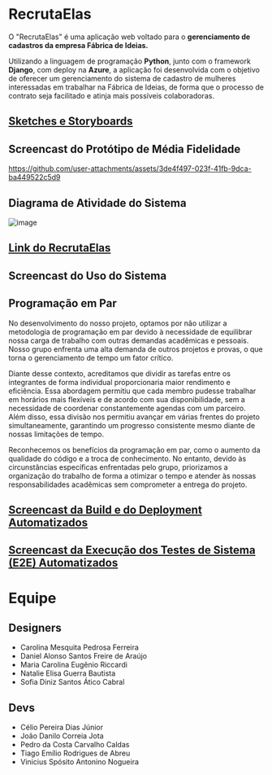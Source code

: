 # RecrutaElas

O "RecrutaElas" é uma aplicação web voltado para o **gerenciamento de cadastros da empresa Fábrica de Ideias.**

Utilizando a linguagem de programação **Python**, junto com o framework **Django**, com deploy na **Azure**, a aplicação foi desenvolvida com o objetivo de oferecer um gerenciamento do sistema de cadastro de mulheres interessadas em trabalhar na Fábrica de Ideias, de forma que o processo de contrato seja facilitado e atinja mais possíveis colaboradoras.

## [Sketches e Storyboards](https://www.figma.com/design/fTioqKPETrVQNRDNrNag3D/RegistraElas?node-id=0-1&t=KtaNI5oAUxeJ8IyD-1)

## Screencast do Protótipo de Média Fidelidade

https://github.com/user-attachments/assets/3de4f497-023f-41fb-9dca-ba449522c5d9

## Diagrama de Atividade do Sistema

![image](https://github.com/user-attachments/assets/07e08553-fc06-4da7-9254-00b8545aa718)

## [Link do RecrutaElas](https://registraelas.azurewebsites.net)

## Screencast do Uso do Sistema

## Programação em Par

No desenvolvimento do nosso projeto, optamos por não utilizar a metodologia de programação em par devido à necessidade de equilibrar nossa carga de trabalho com outras demandas acadêmicas e pessoais. Nosso grupo enfrenta uma alta demanda de outros projetos e provas, o que torna o gerenciamento de tempo um fator crítico.

Diante desse contexto, acreditamos que dividir as tarefas entre os integrantes de forma individual proporcionaria maior rendimento e eficiência. Essa abordagem permitiu que cada membro pudesse trabalhar em horários mais flexíveis e de acordo com sua disponibilidade, sem a necessidade de coordenar constantemente agendas com um parceiro. Além disso, essa divisão nos permitiu avançar em várias frentes do projeto simultaneamente, garantindo um progresso consistente mesmo diante de nossas limitações de tempo.

Reconhecemos os benefícios da programação em par, como o aumento da qualidade do código e a troca de conhecimento. No entanto, devido às circunstâncias específicas enfrentadas pelo grupo, priorizamos a organização do trabalho de forma a otimizar o tempo e atender às nossas responsabilidades acadêmicas sem comprometer a entrega do projeto.

## [Screencast da Build e do Deployment Automatizados](https://youtu.be/23cM6Uzp2qQ)

## [Screencast da Execução dos Testes de Sistema (E2E) Automatizados](https://youtu.be/RcUI3CVY3b4)

# Equipe

## Designers

* Carolina Mesquita Pedrosa Ferreira
* Daniel Alonso Santos Freire de Araújo
* Maria Carolina Eugênio Riccardi
* Natalie Elisa Guerra Bautista
* Sofia Diniz Santos Ático Cabral

## Devs

* Célio Pereira Dias Júnior
* João Danilo Correia Jota
* Pedro da Costa Carvalho Caldas
* Tiago Emílio Rodrigues de Abreu
* Vinicius Spósito Antonino Nogueira
